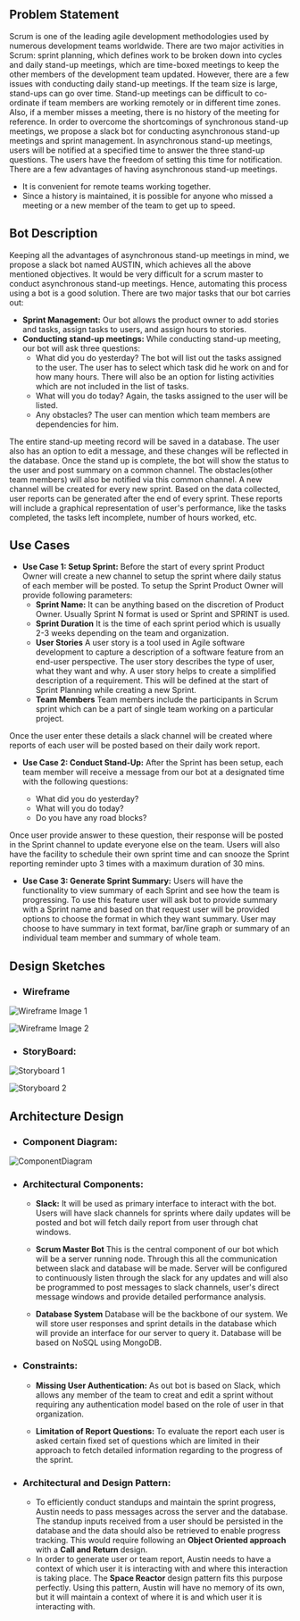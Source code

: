 ## Problem Statement
Scrum is one of the leading agile development methodologies used by numerous development teams worldwide. There are two major activities in Scrum: sprint planning, which defines work to be broken down into cycles and daily stand-up meetings, which are time-boxed meetings to keep the other members of the development team updated. However, there are a few issues with conducting daily stand-up meetings. If the team size is large, stand-ups can go over time. Stand-up meetings can be difficult to co-ordinate if team members are working remotely or in different time zones. Also, if a member misses a meeting, there is no history of the meeting for reference. In order to overcome the shortcomings of synchronous  stand-up meetings, we propose a slack bot for conducting asynchronous stand-up meetings and sprint management. In asynchronous stand-up meetings, users will be notified at a specified time to answer the three stand-up questions. The users have the freedom of setting this time for notification. There are a few advantages of having asynchronous stand-up meetings.
* It is convenient for remote teams working together. 
* Since a history is maintained, it is possible for anyone who missed a meeting or a new member of the team to get up to speed.

## Bot Description
Keeping all the advantages of asynchronous stand-up meetings in mind, we propose a slack bot named AUSTIN, which achieves all the above mentioned objectives. It would be very difficult for a scrum master to conduct asynchronous stand-up meetings. Hence, automating this process using a bot is a good solution. There are two major tasks that our bot carries out: 
* **Sprint Management:** Our bot allows the product owner to add stories and tasks, assign tasks to users, and assign hours to stories. 
* **Conducting stand-up meetings:** While conducting stand-up meeting, our bot will ask three questions: 
	* What did you do yesterday? The bot will list out the tasks assigned to the user. The user has to select which task did he work 	on and for how many hours. There will also be an option for listing activities which are not included in the list of tasks.
	* What will you do today? Again, the tasks assigned to the user will be listed.
	* Any obstacles? The user can mention which team members are dependencies for him.
	
The entire stand-up meeting record will be saved in a database. The user also has an option to edit a message, and these changes will be reflected in the database. Once the stand up is complete, the bot will show the status to the user and post summary on a common channel. The obstacles(other team members) will also be notified via this common channel. A new channel will be created for every new sprint. Based on the data collected, user reports can be generated after the end of every sprint. These reports will include a graphical representation of user's performance, like the tasks completed, the tasks left incomplete, number of hours worked, etc.

## Use Cases

* **Use Case 1: Setup Sprint:** Before the start of every sprint Product Owner will create a new channel to setup the sprint where daily status of each member will be posted. To setup the Sprint Product Owner will provide following parameters:
	* **Sprint Name:** It can be anything based on the discretion of Product Owner. Usually Sprint N format is used or Sprint <DATE> and SPRINT <PURPOSE> is used.
	* **Sprint Duration** It is the time of each sprint period which is usually 2-3 weeks depending on the team and organization.
	* **User Stories** A user story is a tool used in Agile software development to capture a description of a software feature from an end-user perspective. The user story describes the type of user, what they want and why. A user story helps to create a simplified description of a requirement. This will be defined at the start of Sprint Planning while creating a new Sprint.
	* **Team Members** Team members include the participants in Scrum sprint which can be a part of single team working on a particular project. 

Once the user enter these details a slack channel will be created where reports of each user will be posted based on their daily work report.

* **Use Case 2: Conduct Stand-Up:** After the Sprint has been setup, each team member will receive a message from our bot at a designated time with the following questions:

	* What did you do yesterday?
	* What will you do today?
	* Do you have any road blocks?

Once user provide answer to these question, their response will be posted in the Sprint channel to update everyone else on the team. Users will also have the facility to schedule their own sprint time and can snooze the Sprint reporting reminder upto 3 times with a maximum duration of 30 mins.

* **Use Case 3: Generate Sprint Summary:** Users will have the functionality to view summary of each Sprint and see how the team is progressing. To use this feature user will ask bot to provide summary with a Sprint name and based on that request user will be provided options to choose the format in which they want summary. User may choose to have summary in text format, bar/line graph or summary of an individual team member and summary of whole team. 


## Design Sketches

* ### Wireframe


![Wireframe Image 1](https://github.ncsu.edu/dsuri/CSC510-Project/blob/master/Milestone1/wireframe1.PNG)


![Wireframe Image 2](https://github.ncsu.edu/dsuri/CSC510-Project/blob/master/Milestone1/wireframe2.PNG) 


* ### StoryBoard:


![Storyboard 1](https://github.ncsu.edu/dsuri/CSC510-Project/blob/master/Milestone1/storyboard1.PNG)

![Storyboard 2](https://github.ncsu.edu/dsuri/CSC510-Project/blob/master/Milestone1/storyboard2.PNG)


## Architecture Design

* ### Component Diagram:

![ComponentDiagram](https://github.ncsu.edu/dsuri/CSC510-Project/blob/master/Milestone1/ComponentDiagram.png)

* ### Architectural Components:

	* **Slack:** It will be used as primary interface to interact with the bot. Users will have slack channels for sprints where daily updates will be posted and bot will fetch daily report from user through chat windows. 

	* **Scrum Master Bot** This is the central component of our bot which will be a server running node. Through this all the communication between slack and database will be made. Server will be configured to continuously listen through the slack for any updates and will also be programmed to post messages to slack channels, user's direct message windows and provide detailed performance analysis.

	* **Database System** Database will be the backbone of our system. We will store user responses and sprint details in the database which will provide an interface for our server to query it. Database will be based on NoSQL using MongoDB.

* ### Constraints:
	* **Missing User Authentication:** As out bot is based on Slack, which allows any member of the team to creat and edit a sprint without requiring any authentication model based on the role of user in that organization.

	* **Limitation of Report Questions:** To evaluate the report each user is asked certain fixed set of questions which are limited in their approach to fetch detailed information regarding to the progress of the sprint.


* ### Architectural and Design Pattern: 
	* To efficiently conduct standups and maintain the sprint progress, Austin needs to pass messages across the server and the database. The standup inputs received from a user should be persisted in the database and the data should also be retrieved to enable progress tracking. This would require following an **Object Oriented approach** with a **Call and Return** design.
	* In order to generate user or team report, Austin needs to have a context of which user it is interacting with and where this interaction is taking place. The **Space Reactor** design pattern fits this purpose perfectly. Using this pattern, Austin will have no memory of its own, but it will maintain a context of where it is and which user it is interacting with.
